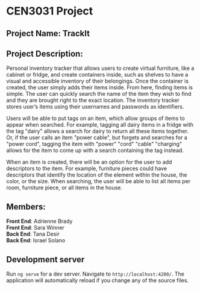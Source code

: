 # CEN3031 Project

## Project Name: TrackIt

## Project Description:

Personal inventory tracker that allows users to create virtual furniture, like a cabinet or fridge, and create containers inside, such as shelves to have a visual and accessible inventory of their belongings. Once the container is created, the user simply adds their items inside. From here, finding items is simple. The user can quickly search the name of the item they wish to find and they are brought right to the exact location. The inventory tracker stores user’s items using their usernames and passwords as identifiers.   
   
Users will be able to put tags on an item, which allow groups of items to appear when searched. For example, tagging all dairy items in a fridge with the tag "dairy" allows a search for dairy to return all these items together. Or, if the user calls an item "power cable", but forgets and searches for a "power cord", tagging the item with "power" "cord" "cable" "charging" allows for the item to come up with a search containing the tag instead.   

When an item is created, there will be an option for the user to add descriptors to the item. For example, furniture pieces could have descriptors that identify the location of the element within the house, the color, or the size. When searching, the user will be able to list all items per room, furniture piece, or all items in the house.

## Members:
**Front End**: Adrienne Brady  
**Front End**: Sara Winner  
**Back End**: Tana Desir  
**Back End**: Israel Solano

## Development server

Run `ng serve` for a dev server. Navigate to `http://localhost:4200/`. The application will automatically reload if you change any of the source files.

